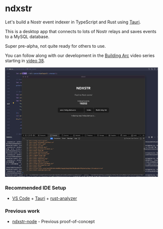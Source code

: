 # ndxstr

Let's build a Nostr event indexer in TypeScript and Rust using [Tauri](http://tauri.app/).

This is a desktop app that connects to lots of Nostr relays and saves events to a MySQL database.

Super pre-alpha, not quite ready for others to use.

You can follow along with our development in the [Building Arc](https://thearcapp.com/videos) video series starting in [video 38](https://thearcapp.com/video/38).

![ndxstr indexing](/public/indexing.png)


### Recommended IDE Setup

- [VS Code](https://code.visualstudio.com/) + [Tauri](https://marketplace.visualstudio.com/items?itemName=tauri-apps.tauri-vscode) + [rust-analyzer](https://marketplace.visualstudio.com/items?itemName=rust-lang.rust-analyzer)


### Previous work

- [ndxstr-node](https://github.com/ArcadeLabsInc/ndxstr-nodejs) - Previous proof-of-concept
